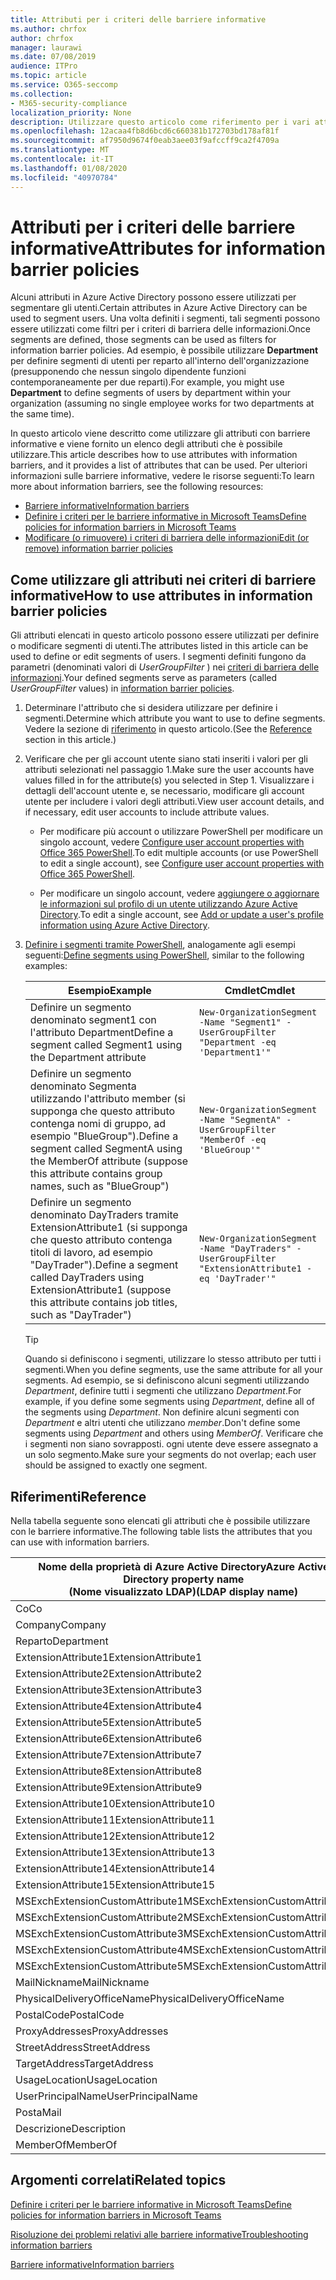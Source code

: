 ```yaml
---
title: Attributi per i criteri delle barriere informative
ms.author: chrfox
author: chrfox
manager: laurawi
ms.date: 07/08/2019
audience: ITPro
ms.topic: article
ms.service: O365-seccomp
ms.collection:
- M365-security-compliance
localization_priority: None
description: Utilizzare questo articolo come riferimento per i vari attributi che è possibile utilizzare nei criteri di barriera delle informazioni.
ms.openlocfilehash: 12acaa4fb8d6bcd6c660381b172703bd178af81f
ms.sourcegitcommit: af7950d9674f0eab3aee03f9afccff9ca2f4709a
ms.translationtype: MT
ms.contentlocale: it-IT
ms.lasthandoff: 01/08/2020
ms.locfileid: "40970784"
---
```

# <a name="attributes-for-information-barrier-policies"></a><span data-ttu-id="26245-103">Attributi per i criteri delle barriere informative</span><span class="sxs-lookup"><span data-stu-id="26245-103">Attributes for information barrier policies</span></span>

<span data-ttu-id="26245-104">Alcuni attributi in Azure Active Directory possono essere utilizzati per segmentare gli utenti.</span><span class="sxs-lookup"><span data-stu-id="26245-104">Certain attributes in Azure Active Directory can be used to segment users.</span></span> <span data-ttu-id="26245-105">Una volta definiti i segmenti, tali segmenti possono essere utilizzati come filtri per i criteri di barriera delle informazioni.</span><span class="sxs-lookup"><span data-stu-id="26245-105">Once segments are defined, those segments can be used as filters for information barrier policies.</span></span> <span data-ttu-id="26245-106">Ad esempio, è possibile utilizzare **Department** per definire segmenti di utenti per reparto all'interno dell'organizzazione (presupponendo che nessun singolo dipendente funzioni contemporaneamente per due reparti).</span><span class="sxs-lookup"><span data-stu-id="26245-106">For example, you might use **Department** to define segments of users by department within your organization (assuming no single employee works for two departments at the same time).</span></span> 

<span data-ttu-id="26245-107">In questo articolo viene descritto come utilizzare gli attributi con barriere informative e viene fornito un elenco degli attributi che è possibile utilizzare.</span><span class="sxs-lookup"><span data-stu-id="26245-107">This article describes how to use attributes with information barriers, and it provides a list of attributes that can be used.</span></span> <span data-ttu-id="26245-108">Per ulteriori informazioni sulle barriere informative, vedere le risorse seguenti:</span><span class="sxs-lookup"><span data-stu-id="26245-108">To learn more about information barriers, see the following resources:</span></span>
- [<span data-ttu-id="26245-109">Barriere informative</span><span class="sxs-lookup"><span data-stu-id="26245-109">Information barriers</span></span>](information-barriers.md)
- [<span data-ttu-id="26245-110">Definire i criteri per le barriere informative in Microsoft Teams</span><span class="sxs-lookup"><span data-stu-id="26245-110">Define policies for information barriers in Microsoft Teams</span></span>](information-barriers-policies.md)
- [<span data-ttu-id="26245-111">Modificare (o rimuovere) i criteri di barriera delle informazioni</span><span class="sxs-lookup"><span data-stu-id="26245-111">Edit (or remove) information barrier policies</span></span>](information-barriers-edit-segments-policies.md)

## <a name="how-to-use-attributes-in-information-barrier-policies"></a><span data-ttu-id="26245-112">Come utilizzare gli attributi nei criteri di barriere informative</span><span class="sxs-lookup"><span data-stu-id="26245-112">How to use attributes in information barrier policies</span></span>

<span data-ttu-id="26245-113">Gli attributi elencati in questo articolo possono essere utilizzati per definire o modificare segmenti di utenti.</span><span class="sxs-lookup"><span data-stu-id="26245-113">The attributes listed in this article can be used to define or edit segments of users.</span></span> <span data-ttu-id="26245-114">I segmenti definiti fungono da parametri (denominati valori di *UserGroupFilter* ) nei [criteri di barriera delle informazioni](information-barriers-policies.md).</span><span class="sxs-lookup"><span data-stu-id="26245-114">Your defined segments serve as parameters (called *UserGroupFilter* values) in [information barrier policies](information-barriers-policies.md).</span></span>

1. <span data-ttu-id="26245-115">Determinare l'attributo che si desidera utilizzare per definire i segmenti.</span><span class="sxs-lookup"><span data-stu-id="26245-115">Determine which attribute you want to use to define segments.</span></span> <span data-ttu-id="26245-116">Vedere la sezione di [riferimento](#reference) in questo articolo.</span><span class="sxs-lookup"><span data-stu-id="26245-116">(See the [Reference](#reference) section in this article.)</span></span>

2. <span data-ttu-id="26245-117">Verificare che per gli account utente siano stati inseriti i valori per gli attributi selezionati nel passaggio 1.</span><span class="sxs-lookup"><span data-stu-id="26245-117">Make sure the user accounts have values filled in for the attribute(s) you selected in Step 1.</span></span> <span data-ttu-id="26245-118">Visualizzare i dettagli dell'account utente e, se necessario, modificare gli account utente per includere i valori degli attributi.</span><span class="sxs-lookup"><span data-stu-id="26245-118">View user account details, and if necessary, edit user accounts to include attribute values.</span></span> 

    - <span data-ttu-id="26245-119">Per modificare più account o utilizzare PowerShell per modificare un singolo account, vedere [Configure user account properties with Office 365 PowerShell](https://docs.microsoft.com/office365/enterprise/powershell/configure-user-account-properties-with-office-365-powershell).</span><span class="sxs-lookup"><span data-stu-id="26245-119">To edit multiple accounts (or use PowerShell to edit a single account), see [Configure user account properties with Office 365 PowerShell](https://docs.microsoft.com/office365/enterprise/powershell/configure-user-account-properties-with-office-365-powershell).</span></span>

    - <span data-ttu-id="26245-120">Per modificare un singolo account, vedere [aggiungere o aggiornare le informazioni sul profilo di un utente utilizzando Azure Active Directory](https://docs.microsoft.com/azure/active-directory/fundamentals/active-directory-users-profile-azure-portal).</span><span class="sxs-lookup"><span data-stu-id="26245-120">To edit a single account, see [Add or update a user's profile information using Azure Active Directory](https://docs.microsoft.com/azure/active-directory/fundamentals/active-directory-users-profile-azure-portal).</span></span>

3. <span data-ttu-id="26245-121">[Definire i segmenti tramite PowerShell](information-barriers-policies.md#define-segments-using-powershell), analogamente agli esempi seguenti:</span><span class="sxs-lookup"><span data-stu-id="26245-121">[Define segments using PowerShell](information-barriers-policies.md#define-segments-using-powershell), similar to the following examples:</span></span>

    |<span data-ttu-id="26245-122">Esempio</span><span class="sxs-lookup"><span data-stu-id="26245-122">Example</span></span>  |<span data-ttu-id="26245-123">Cmdlet</span><span class="sxs-lookup"><span data-stu-id="26245-123">Cmdlet</span></span>  |
    |---------|---------|
    |<span data-ttu-id="26245-124">Definire un segmento denominato segment1 con l'attributo Department</span><span class="sxs-lookup"><span data-stu-id="26245-124">Define a segment called Segment1 using the Department attribute</span></span>     | `New-OrganizationSegment -Name "Segment1" -UserGroupFilter "Department -eq 'Department1'"`        |
    |<span data-ttu-id="26245-125">Definire un segmento denominato Segmenta utilizzando l'attributo member (si supponga che questo attributo contenga nomi di gruppo, ad esempio "BlueGroup").</span><span class="sxs-lookup"><span data-stu-id="26245-125">Define a segment called SegmentA using the MemberOf attribute (suppose this attribute contains group names, such as "BlueGroup")</span></span>     | `New-OrganizationSegment -Name "SegmentA" -UserGroupFilter "MemberOf -eq 'BlueGroup'"`        |
    |<span data-ttu-id="26245-126">Definire un segmento denominato DayTraders tramite ExtensionAttribute1 (si supponga che questo attributo contenga titoli di lavoro, ad esempio "DayTrader").</span><span class="sxs-lookup"><span data-stu-id="26245-126">Define a segment called DayTraders using ExtensionAttribute1 (suppose this attribute contains job titles, such as "DayTrader")</span></span>|`New-OrganizationSegment -Name "DayTraders" -UserGroupFilter "ExtensionAttribute1 -eq 'DayTrader'"` |

    > [!TIP]
    > <span data-ttu-id="26245-127">Quando si definiscono i segmenti, utilizzare lo stesso attributo per tutti i segmenti.</span><span class="sxs-lookup"><span data-stu-id="26245-127">When you define segments, use the same attribute for all your segments.</span></span> <span data-ttu-id="26245-128">Ad esempio, se si definiscono alcuni segmenti utilizzando *Department*, definire tutti i segmenti che utilizzano *Department*.</span><span class="sxs-lookup"><span data-stu-id="26245-128">For example, if you define some segments using *Department*, define all of the segments using *Department*.</span></span> <span data-ttu-id="26245-129">Non definire alcuni segmenti con *Department* e altri utenti che utilizzano *member*.</span><span class="sxs-lookup"><span data-stu-id="26245-129">Don't define some segments using *Department* and others using *MemberOf*.</span></span> <span data-ttu-id="26245-130">Verificare che i segmenti non siano sovrapposti. ogni utente deve essere assegnato a un solo segmento.</span><span class="sxs-lookup"><span data-stu-id="26245-130">Make sure your segments do not overlap; each user should be assigned to exactly one segment.</span></span> 

## <a name="reference"></a><span data-ttu-id="26245-131">Riferimenti</span><span class="sxs-lookup"><span data-stu-id="26245-131">Reference</span></span>

<span data-ttu-id="26245-132">Nella tabella seguente sono elencati gli attributi che è possibile utilizzare con le barriere informative.</span><span class="sxs-lookup"><span data-stu-id="26245-132">The following table lists the attributes that you can use with information barriers.</span></span>

|<span data-ttu-id="26245-133">Nome della proprietà di Azure Active Directory</span><span class="sxs-lookup"><span data-stu-id="26245-133">Azure Active Directory property name</span></span><br/><span data-ttu-id="26245-134">(Nome visualizzato LDAP)</span><span class="sxs-lookup"><span data-stu-id="26245-134">(LDAP display name)</span></span>  |<span data-ttu-id="26245-135">Nome della proprietà di Exchange</span><span class="sxs-lookup"><span data-stu-id="26245-135">Exchange property name</span></span>  |
|---------|---------|
|<span data-ttu-id="26245-136">Co</span><span class="sxs-lookup"><span data-stu-id="26245-136">Co</span></span>       | <span data-ttu-id="26245-137">Co</span><span class="sxs-lookup"><span data-stu-id="26245-137">Co</span></span>        |
|<span data-ttu-id="26245-138">Company</span><span class="sxs-lookup"><span data-stu-id="26245-138">Company</span></span>     |<span data-ttu-id="26245-139">Company</span><span class="sxs-lookup"><span data-stu-id="26245-139">Company</span></span>         |
|<span data-ttu-id="26245-140">Reparto</span><span class="sxs-lookup"><span data-stu-id="26245-140">Department</span></span>     |<span data-ttu-id="26245-141">Reparto</span><span class="sxs-lookup"><span data-stu-id="26245-141">Department</span></span>         |
|<span data-ttu-id="26245-142">ExtensionAttribute1</span><span class="sxs-lookup"><span data-stu-id="26245-142">ExtensionAttribute1</span></span> |<span data-ttu-id="26245-143">CustomAttribute1</span><span class="sxs-lookup"><span data-stu-id="26245-143">CustomAttribute1</span></span>  |
|<span data-ttu-id="26245-144">ExtensionAttribute2</span><span class="sxs-lookup"><span data-stu-id="26245-144">ExtensionAttribute2</span></span> |<span data-ttu-id="26245-145">CustomAttribute2</span><span class="sxs-lookup"><span data-stu-id="26245-145">CustomAttribute2</span></span>  |
|<span data-ttu-id="26245-146">ExtensionAttribute3</span><span class="sxs-lookup"><span data-stu-id="26245-146">ExtensionAttribute3</span></span> |<span data-ttu-id="26245-147">CustomAttribute3</span><span class="sxs-lookup"><span data-stu-id="26245-147">CustomAttribute3</span></span>  |
|<span data-ttu-id="26245-148">ExtensionAttribute4</span><span class="sxs-lookup"><span data-stu-id="26245-148">ExtensionAttribute4</span></span> |<span data-ttu-id="26245-149">CustomAttribute4</span><span class="sxs-lookup"><span data-stu-id="26245-149">CustomAttribute4</span></span>  |
|<span data-ttu-id="26245-150">ExtensionAttribute5</span><span class="sxs-lookup"><span data-stu-id="26245-150">ExtensionAttribute5</span></span> |<span data-ttu-id="26245-151">CustomAttribute5</span><span class="sxs-lookup"><span data-stu-id="26245-151">CustomAttribute5</span></span>  |
|<span data-ttu-id="26245-152">ExtensionAttribute6</span><span class="sxs-lookup"><span data-stu-id="26245-152">ExtensionAttribute6</span></span> |<span data-ttu-id="26245-153">CustomAttribute6</span><span class="sxs-lookup"><span data-stu-id="26245-153">CustomAttribute6</span></span>  |
|<span data-ttu-id="26245-154">ExtensionAttribute7</span><span class="sxs-lookup"><span data-stu-id="26245-154">ExtensionAttribute7</span></span> |<span data-ttu-id="26245-155">CustomAttribute7</span><span class="sxs-lookup"><span data-stu-id="26245-155">CustomAttribute7</span></span>  |
|<span data-ttu-id="26245-156">ExtensionAttribute8</span><span class="sxs-lookup"><span data-stu-id="26245-156">ExtensionAttribute8</span></span> |<span data-ttu-id="26245-157">CustomAttribute8</span><span class="sxs-lookup"><span data-stu-id="26245-157">CustomAttribute8</span></span>  |
|<span data-ttu-id="26245-158">ExtensionAttribute9</span><span class="sxs-lookup"><span data-stu-id="26245-158">ExtensionAttribute9</span></span> |<span data-ttu-id="26245-159">CustomAttribute9</span><span class="sxs-lookup"><span data-stu-id="26245-159">CustomAttribute9</span></span>  |
|<span data-ttu-id="26245-160">ExtensionAttribute10</span><span class="sxs-lookup"><span data-stu-id="26245-160">ExtensionAttribute10</span></span> |<span data-ttu-id="26245-161">CustomAttribute10</span><span class="sxs-lookup"><span data-stu-id="26245-161">CustomAttribute10</span></span>  |
|<span data-ttu-id="26245-162">ExtensionAttribute11</span><span class="sxs-lookup"><span data-stu-id="26245-162">ExtensionAttribute11</span></span> |<span data-ttu-id="26245-163">CustomAttribute11</span><span class="sxs-lookup"><span data-stu-id="26245-163">CustomAttribute11</span></span>  |
|<span data-ttu-id="26245-164">ExtensionAttribute12</span><span class="sxs-lookup"><span data-stu-id="26245-164">ExtensionAttribute12</span></span> |<span data-ttu-id="26245-165">CustomAttribute12</span><span class="sxs-lookup"><span data-stu-id="26245-165">CustomAttribute12</span></span>  |
|<span data-ttu-id="26245-166">ExtensionAttribute13</span><span class="sxs-lookup"><span data-stu-id="26245-166">ExtensionAttribute13</span></span> |<span data-ttu-id="26245-167">CustomAttribute13</span><span class="sxs-lookup"><span data-stu-id="26245-167">CustomAttribute13</span></span>  |
|<span data-ttu-id="26245-168">ExtensionAttribute14</span><span class="sxs-lookup"><span data-stu-id="26245-168">ExtensionAttribute14</span></span> |<span data-ttu-id="26245-169">CustomAttribute14</span><span class="sxs-lookup"><span data-stu-id="26245-169">CustomAttribute14</span></span>  |
|<span data-ttu-id="26245-170">ExtensionAttribute15</span><span class="sxs-lookup"><span data-stu-id="26245-170">ExtensionAttribute15</span></span> |<span data-ttu-id="26245-171">CustomAttribute15</span><span class="sxs-lookup"><span data-stu-id="26245-171">CustomAttribute15</span></span>  |
|<span data-ttu-id="26245-172">MSExchExtensionCustomAttribute1</span><span class="sxs-lookup"><span data-stu-id="26245-172">MSExchExtensionCustomAttribute1</span></span> |<span data-ttu-id="26245-173">ExtensionCustomAttribute1</span><span class="sxs-lookup"><span data-stu-id="26245-173">ExtensionCustomAttribute1</span></span> |
|<span data-ttu-id="26245-174">MSExchExtensionCustomAttribute2</span><span class="sxs-lookup"><span data-stu-id="26245-174">MSExchExtensionCustomAttribute2</span></span> |<span data-ttu-id="26245-175">ExtensionCustomAttribute2</span><span class="sxs-lookup"><span data-stu-id="26245-175">ExtensionCustomAttribute2</span></span> |
|<span data-ttu-id="26245-176">MSExchExtensionCustomAttribute3</span><span class="sxs-lookup"><span data-stu-id="26245-176">MSExchExtensionCustomAttribute3</span></span> |<span data-ttu-id="26245-177">ExtensionCustomAttribute3</span><span class="sxs-lookup"><span data-stu-id="26245-177">ExtensionCustomAttribute3</span></span> |
|<span data-ttu-id="26245-178">MSExchExtensionCustomAttribute4</span><span class="sxs-lookup"><span data-stu-id="26245-178">MSExchExtensionCustomAttribute4</span></span> |<span data-ttu-id="26245-179">ExtensionCustomAttribute4</span><span class="sxs-lookup"><span data-stu-id="26245-179">ExtensionCustomAttribute4</span></span> |
|<span data-ttu-id="26245-180">MSExchExtensionCustomAttribute5</span><span class="sxs-lookup"><span data-stu-id="26245-180">MSExchExtensionCustomAttribute5</span></span> |<span data-ttu-id="26245-181">ExtensionCustomAttribute5</span><span class="sxs-lookup"><span data-stu-id="26245-181">ExtensionCustomAttribute5</span></span> |
|<span data-ttu-id="26245-182">MailNickname</span><span class="sxs-lookup"><span data-stu-id="26245-182">MailNickname</span></span> |<span data-ttu-id="26245-183">Alias</span><span class="sxs-lookup"><span data-stu-id="26245-183">Alias</span></span> |
|<span data-ttu-id="26245-184">PhysicalDeliveryOfficeName</span><span class="sxs-lookup"><span data-stu-id="26245-184">PhysicalDeliveryOfficeName</span></span> |<span data-ttu-id="26245-185">Ufficio</span><span class="sxs-lookup"><span data-stu-id="26245-185">Office</span></span> |
|<span data-ttu-id="26245-186">PostalCode</span><span class="sxs-lookup"><span data-stu-id="26245-186">PostalCode</span></span> |<span data-ttu-id="26245-187">PostalCode</span><span class="sxs-lookup"><span data-stu-id="26245-187">PostalCode</span></span> |
|<span data-ttu-id="26245-188">ProxyAddresses</span><span class="sxs-lookup"><span data-stu-id="26245-188">ProxyAddresses</span></span> |<span data-ttu-id="26245-189">EmailAddresses</span><span class="sxs-lookup"><span data-stu-id="26245-189">EmailAddresses</span></span> |
|<span data-ttu-id="26245-190">StreetAddress</span><span class="sxs-lookup"><span data-stu-id="26245-190">StreetAddress</span></span> |<span data-ttu-id="26245-191">StreetAddress</span><span class="sxs-lookup"><span data-stu-id="26245-191">StreetAddress</span></span> |
|<span data-ttu-id="26245-192">TargetAddress</span><span class="sxs-lookup"><span data-stu-id="26245-192">TargetAddress</span></span> |<span data-ttu-id="26245-193">ExternalEmailAddress</span><span class="sxs-lookup"><span data-stu-id="26245-193">ExternalEmailAddress</span></span> |
|<span data-ttu-id="26245-194">UsageLocation</span><span class="sxs-lookup"><span data-stu-id="26245-194">UsageLocation</span></span> |<span data-ttu-id="26245-195">UsageLocation</span><span class="sxs-lookup"><span data-stu-id="26245-195">UsageLocation</span></span> |
|<span data-ttu-id="26245-196">UserPrincipalName</span><span class="sxs-lookup"><span data-stu-id="26245-196">UserPrincipalName</span></span>  |<span data-ttu-id="26245-197">UserPrincipalName</span><span class="sxs-lookup"><span data-stu-id="26245-197">UserPrincipalName</span></span>  |
|<span data-ttu-id="26245-198">Posta</span><span class="sxs-lookup"><span data-stu-id="26245-198">Mail</span></span>   |<span data-ttu-id="26245-199">WindowsEmailAddress</span><span class="sxs-lookup"><span data-stu-id="26245-199">WindowsEmailAddress</span></span>    |
|<span data-ttu-id="26245-200">Descrizione</span><span class="sxs-lookup"><span data-stu-id="26245-200">Description</span></span>    |<span data-ttu-id="26245-201">Descrizione</span><span class="sxs-lookup"><span data-stu-id="26245-201">Description</span></span>    |
|<span data-ttu-id="26245-202">MemberOf</span><span class="sxs-lookup"><span data-stu-id="26245-202">MemberOf</span></span>   |<span data-ttu-id="26245-203">MemberOfGroup</span><span class="sxs-lookup"><span data-stu-id="26245-203">MemberOfGroup</span></span>  |

## <a name="related-topics"></a><span data-ttu-id="26245-204">Argomenti correlati</span><span class="sxs-lookup"><span data-stu-id="26245-204">Related topics</span></span>

[<span data-ttu-id="26245-205">Definire i criteri per le barriere informative in Microsoft Teams</span><span class="sxs-lookup"><span data-stu-id="26245-205">Define policies for information barriers in Microsoft Teams</span></span>](information-barriers-policies.md)

[<span data-ttu-id="26245-206">Risoluzione dei problemi relativi alle barriere informative</span><span class="sxs-lookup"><span data-stu-id="26245-206">Troubleshooting information barriers</span></span>](information-barriers-troubleshooting.md)

[<span data-ttu-id="26245-207">Barriere informative</span><span class="sxs-lookup"><span data-stu-id="26245-207">Information barriers</span></span>](information-barriers.md)



